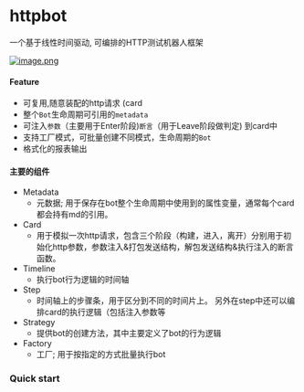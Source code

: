 # httpbot
一个基于线性时间驱动, 可编排的HTTP测试机器人框架

[![image.png](https://i.postimg.cc/3RbpyHvc/image.png)](https://postimg.cc/G8G9NVzF)

#### Feature
* 可复用,随意装配的http请求 (card
* 整个`Bot`生命周期可引用的`metadata`
* 可注入`参数`（主要用于Enter阶段)`断言`（用于Leave阶段做判定) 到card中
* 支持工厂模式，可批量创建不同模式，生命周期的`Bot`
* 格式化的报表输出

#### 主要的组件
* Metadata 
    - 元数据; 用于保存在bot整个生命周期中使用到的属性变量，通常每个card都会持有md的引用。
* Card
    - 用于模拟一次http请求，包含三个阶段（构建，进入，离开）分别用于初始化http参数，参数注入&打包发送结构，解包发送结构&执行注入的断言函数。
* Timeline
    - 执行bot行为逻辑的时间轴
* Step
    - 时间轴上的步骤条，用于区分到不同的时间片上。 另外在step中还可以编排card的执行逻辑（包括注入参数等
* Strategy
    - 提供bot的创建方法，其中主要定义了bot的行为逻辑
* Factory
    - 工厂; 用于按指定的方式批量执行bot

### Quick start
```go


```